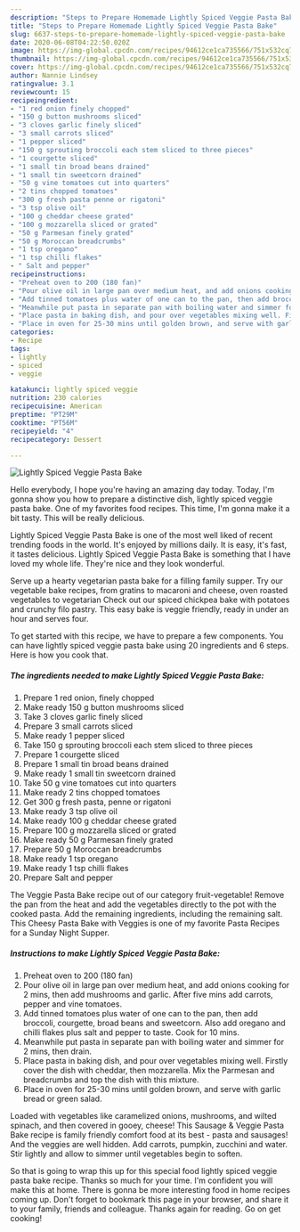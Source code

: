 ```yaml
---
description: "Steps to Prepare Homemade Lightly Spiced Veggie Pasta Bake"
title: "Steps to Prepare Homemade Lightly Spiced Veggie Pasta Bake"
slug: 6637-steps-to-prepare-homemade-lightly-spiced-veggie-pasta-bake
date: 2020-06-08T04:22:50.020Z
image: https://img-global.cpcdn.com/recipes/94612ce1ca735566/751x532cq70/lightly-spiced-veggie-pasta-bake-recipe-main-photo.jpg
thumbnail: https://img-global.cpcdn.com/recipes/94612ce1ca735566/751x532cq70/lightly-spiced-veggie-pasta-bake-recipe-main-photo.jpg
cover: https://img-global.cpcdn.com/recipes/94612ce1ca735566/751x532cq70/lightly-spiced-veggie-pasta-bake-recipe-main-photo.jpg
author: Nannie Lindsey
ratingvalue: 3.1
reviewcount: 15
recipeingredient:
- "1 red onion finely chopped"
- "150 g button mushrooms sliced"
- "3 cloves garlic finely sliced"
- "3 small carrots sliced"
- "1 pepper sliced"
- "150 g sprouting broccoli each stem sliced to three pieces"
- "1 courgette sliced"
- "1 small tin broad beans drained"
- "1 small tin sweetcorn drained"
- "50 g vine tomatoes cut into quarters"
- "2 tins chopped tomatoes"
- "300 g fresh pasta penne or rigatoni"
- "3 tsp olive oil"
- "100 g cheddar cheese grated"
- "100 g mozzarella sliced or grated"
- "50 g Parmesan finely grated"
- "50 g Moroccan breadcrumbs"
- "1 tsp oregano"
- "1 tsp chilli flakes"
- " Salt and pepper"
recipeinstructions:
- "Preheat oven to 200 (180 fan)"
- "Pour olive oil in large pan over medium heat, and add onions cooking for 2 mins, then add mushrooms and garlic. After five mins add carrots, pepper and vine tomatoes."
- "Add tinned tomatoes plus water of one can to the pan, then add broccoli, courgette, broad beans and sweetcorn. Also add oregano and chilli flakes plus salt and pepper to taste. Cook for 10 mins."
- "Meanwhile put pasta in separate pan with boiling water and simmer for 2 mins, then drain."
- "Place pasta in baking dish, and pour over vegetables mixing well. Firstly cover the dish with cheddar, then mozzarella. Mix the Parmesan and breadcrumbs and top the dish with this mixture."
- "Place in oven for 25-30 mins until golden brown, and serve with garlic bread or green salad."
categories:
- Recipe
tags:
- lightly
- spiced
- veggie

katakunci: lightly spiced veggie 
nutrition: 230 calories
recipecuisine: American
preptime: "PT29M"
cooktime: "PT56M"
recipeyield: "4"
recipecategory: Dessert

---
```



![Lightly Spiced Veggie Pasta Bake](https://img-global.cpcdn.com/recipes/94612ce1ca735566/751x532cq70/lightly-spiced-veggie-pasta-bake-recipe-main-photo.jpg)

Hello everybody, I hope you're having an amazing day today. Today, I'm gonna show you how to prepare a distinctive dish, lightly spiced veggie pasta bake. One of my favorites food recipes. This time, I'm gonna make it a bit tasty. This will be really delicious.

Lightly Spiced Veggie Pasta Bake is one of the most well liked of recent trending foods in the world. It's enjoyed by millions daily. It is easy, it's fast, it tastes delicious. Lightly Spiced Veggie Pasta Bake is something that I have loved my whole life. They're nice and they look wonderful.

Serve up a hearty vegetarian pasta bake for a filling family supper. Try our vegetable bake recipes, from gratins to macaroni and cheese, oven roasted vegetables to vegetarian Check out our spiced chickpea bake with potatoes and crunchy filo pastry. This easy bake is veggie friendly, ready in under an hour and serves four.


To get started with this recipe, we have to prepare a few components. You can have lightly spiced veggie pasta bake using 20 ingredients and 6 steps. Here is how you cook that.

<!--inarticleads1-->

##### The ingredients needed to make Lightly Spiced Veggie Pasta Bake:

1. Prepare 1 red onion, finely chopped
1. Make ready 150 g button mushrooms sliced
1. Take 3 cloves garlic finely sliced
1. Prepare 3 small carrots sliced
1. Make ready 1 pepper sliced
1. Take 150 g sprouting broccoli each stem sliced to three pieces
1. Prepare 1 courgette sliced
1. Prepare 1 small tin broad beans drained
1. Make ready 1 small tin sweetcorn drained
1. Take 50 g vine tomatoes cut into quarters
1. Make ready 2 tins chopped tomatoes
1. Get 300 g fresh pasta, penne or rigatoni
1. Make ready 3 tsp olive oil
1. Make ready 100 g cheddar cheese grated
1. Prepare 100 g mozzarella sliced or grated
1. Make ready 50 g Parmesan finely grated
1. Prepare 50 g Moroccan breadcrumbs
1. Make ready 1 tsp oregano
1. Make ready 1 tsp chilli flakes
1. Prepare  Salt and pepper


The Veggie Pasta Bake recipe out of our category fruit-vegetable! Remove the pan from the heat and add the vegetables directly to the pot with the cooked pasta. Add the remaining ingredients, including the remaining salt. This Cheesy Pasta Bake with Veggies is one of my favorite Pasta Recipes for a Sunday Night Supper. 

<!--inarticleads2-->

##### Instructions to make Lightly Spiced Veggie Pasta Bake:

1. Preheat oven to 200 (180 fan)
1. Pour olive oil in large pan over medium heat, and add onions cooking for 2 mins, then add mushrooms and garlic. After five mins add carrots, pepper and vine tomatoes.
1. Add tinned tomatoes plus water of one can to the pan, then add broccoli, courgette, broad beans and sweetcorn. Also add oregano and chilli flakes plus salt and pepper to taste. Cook for 10 mins.
1. Meanwhile put pasta in separate pan with boiling water and simmer for 2 mins, then drain.
1. Place pasta in baking dish, and pour over vegetables mixing well. Firstly cover the dish with cheddar, then mozzarella. Mix the Parmesan and breadcrumbs and top the dish with this mixture.
1. Place in oven for 25-30 mins until golden brown, and serve with garlic bread or green salad.


Loaded with vegetables like caramelized onions, mushrooms, and wilted spinach, and then covered in gooey, cheese! This Sausage &amp; Veggie Pasta Bake recipe is family friendly comfort food at its best - pasta and sausages! And the veggies are well hidden. Add carrots, pumpkin, zucchini and water. Stir lightly and allow to simmer until vegetables begin to soften. 

So that is going to wrap this up for this special food lightly spiced veggie pasta bake recipe. Thanks so much for your time. I'm confident you will make this at home. There is gonna be more interesting food in home recipes coming up. Don't forget to bookmark this page in your browser, and share it to your family, friends and colleague. Thanks again for reading. Go on get cooking!
